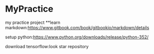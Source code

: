 # MyPractice
my practice project
**learn markdown:https://www.gitbook.com/book/gitbookio/markdown/details

setup python:https://www.python.org/downloads/release/python-352/

download tensorflow:look star repository
